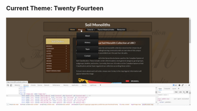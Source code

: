 ### Current Theme: Twenty Fourteen

![home page](https://github.com/UBC-LFS/soilweb/blob/main/Soil-Monoliths/screenshots/2021-09-08_10-44-16.png)